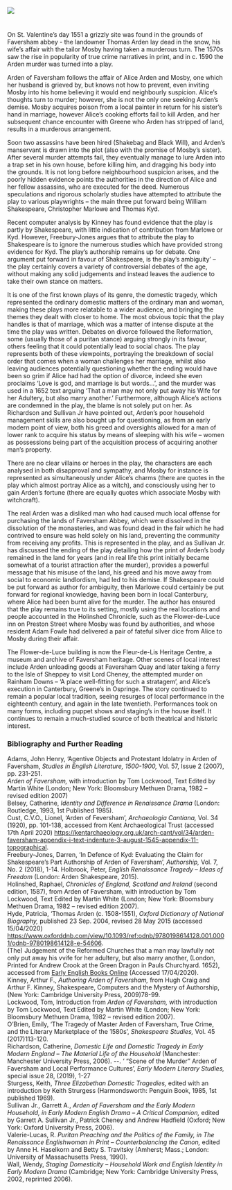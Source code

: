 <a href="https://juncture-digital.org"><img src="https://juncture-digital.org/images/ve-button.png"></a>
<param ve-config title="Arden of Faversham (Author unknown)"author="Marnie Stanley" layout="vtl" banner="/images/banners/16c.jpg"> 

<param ve-entity eid="Q1000115" aliases="Faversham"> 

#

On St. Valentine’s day 1551 a grizzly site was found in the grounds of Faversham abbey - the landowner Thomas Arden lay dead in the snow, his wife’s affair with the tailor Mosby having taken a murderous turn. The 1570s saw the rise in popularity of true crime narratives in print, and in c. 1590 the Arden murder was turned into a play. 
<param ve-image url="https://upload.wikimedia.org/wikipedia/commons/a/a0/Faversham_Abbey_Site_-_48474928356.jpg" label="Faversham Abbey" attribution="John K  Thorne, via Wikimedia Commons" license="CC BY 2.0">

Arden of Faversham follows the affair of Alice Arden and Mosby, one which her husband is grieved by, but knows not how to prevent, even inviting Mosby into his home believing it would end neighbourly suspicion. Alice’s thoughts turn to murder; however, she is not the only one seeking Arden’s demise. Mosby acquires poison from a local painter in return for his sister’s hand in marriage, however Alice’s cooking efforts fail to kill Arden, and her subsequent chance encounter with Greene who Arden has stripped of land, results in a murderous arrangement. 
<param ve-image url="https://stor.artstor.org/stor/7274fc11-fb2d-4028-971f-cbf2608d5e74" label="The house where Thomas Arden lived and was killed in 1551" attribution="Martin Crowther">

Soon two assassins have been hired (Shakebag and Black Will), and Arden’s manservant is drawn into the plot (also with the promise of Mosby’s sister). After several murder attempts fail, they eventually manage to lure Arden into a trap set in his own house, before killing him, and dragging his body into the grounds. It is not long before neighbourhood suspicion arises, and the poorly hidden evidence points the authorities in the direction of Alice and her fellow assassins, who are executed for the deed. Numerous speculations and rigorous scholarly studies have attempted to attribute the play to various playwrights – the main three put forward being William Shakespeare, Christopher Marlowe and Thomas Kyd. 
<param ve-image url="https://stor.artstor.org/stor/14dbc8fa-db1d-4416-92cf-4ed0f0711ae3" label="Arden Plaque">

Recent computer analysis by Kinney has found evidence that the play is partly by Shakespeare, with little indication of contribution from Marlowe or Kyd. However, Freebury-Jones argues that to attribute the play to Shakespeare is to ignore the numerous studies which have provided strong evidence for Kyd. The play’s authorship remains up for debate. One argument put forward in favour of Shakespeare, is the play’s ambiguity’ – the play certainly covers a variety of controversial debates of the age, without making any solid judgements and instead leaves the audience to take their own stance on matters. 
<param ve-image url="https://upload.wikimedia.org/wikipedia/commons/3/36/Shakespeare_Droeshout_1623.jpg" label="Shakespeare, 1623" attribution="Martin Droeshout, Public domain, via Wikimedia Commons">

It is one of the first known plays of its genre, the domestic tragedy, which represented the ordinary domestic matters of the ordinary man and woman, making these plays more relatable to a wider audience, and bringing the themes they dealt with closer to home. The most obvious topic that the play handles is that of marriage, which was a matter of intense dispute at the time the play was written. Debates on divorce followed the Reformation, some (usually those of a puritan stance) arguing strongly in its favour, others feeling that it could potentially lead to social chaos. The play represents both of these viewpoints, portraying the breakdown of social order that comes when a woman challenges her marriage, whilst also leaving audiences potentially questioning whether the ending would have been so grim if Alice had had the option of divorce, indeed she even proclaims ‘Love is god, and marriage is but words…’, and the murder was used in a 1652 text arguing ‘That a man may not only put away his Wife for her Adultery, but also marry another.’ Furthermore, although Alice’s actions are condemned in the play, the blame is not solely put on her. As Richardson and Sullivan Jr have pointed out, Arden’s poor household management skills are also bought up for questioning, as from an early modern point of view, both his greed and oversights allowed for a man of lower rank to acquire his status by means of sleeping with his wife – women as possessions being part of the acquisition process of acquiring another man’s property. 
<param ve-image url="https://upload.wikimedia.org/wikipedia/commons/8/8d/Arden_of_Faversham_first_quarto_title_page.jpg" label="Arden of Faversham first quarto page" attribution="Edward White, Public domain, via Wikimedia Commons">

There are no clear villains or heroes in the play, the characters are each analysed in both disapproval and sympathy, and Mosby for instance is represented as simultaneously under Alice’s charms (there are quotes in the play which almost portray Alice as a witch), and consciously using her to gain Arden’s fortune (there are equally quotes which associate Mosby with witchcraft). 
<param ve-image url="https://upload.wikimedia.org/wikipedia/commons/3/38/Arden%27s_House%2C_Faversham.JPG" label="Arden's House" attribution="Poliphilo, CC0, via Wikimedia Commons">

The real Arden was a disliked man who had caused much local offense for purchasing the lands of Faversham Abbey, which were dissolved in the dissolution of the monasteries, and was found dead in the fair which he had contrived to ensure was held solely on his land, preventing the community from receiving any profits. This is represented in the play, and as Sullivan Jr. has discussed the ending of the play detailing how the print of Arden’s body remained in the land for years (and in real life this print initially became somewhat of a tourist attraction after the murder), provides a powerful message that his misuse of the land, his greed and his move away from social to economic landlordism, had led to his demise. If Shakespeare could be put forward as author for ambiguity, then Marlowe could certainly be put forward for regional knowledge, having been born in local Canterbury, where Alice had been burnt alive for the murder. The author has ensured that the play remains true to its setting, mostly using the real locations and people accounted in the Holinshed Chronicle, such as the Flower-de-Luce inn on Preston Street where Mosby was found by authorities, and whose resident Adam Fowle had delivered a pair of fateful silver dice from Alice to Mosby during their affair. 
<param ve-image url="https://upload.wikimedia.org/wikipedia/commons/3/36/Ruins_Of_Faversham_Abbey%2C_Stukeley%2C_1722.jpg" label="Ruins of Faversham Abbey" attribution="William Stukeley, Public domain, via Wikimedia Commons">

The Flower-de-Luce building is now the Fleur-de-Lis Heritage Centre, a museum and archive of Faversham heritage. Other scenes of local interest include Arden unloading goods at Faversham Quay and later taking a ferry to the Isle of Sheppey to visit Lord Cheney, the attempted murder on Rainham Downs – ‘A place well-fitting for such a stratagem’, and Alice’s execution in Canterbury, Greene’s in Ospringe. The story continued to remain a popular local tradition, seeing resurges of local performance in the eighteenth century, and again in the late twentieth. Performances took on many forms, including puppet shows and staging’s in the house itself. It continues to remain a much-studied source of both theatrical and historic interest. 
<param ve-image url="https://upload.wikimedia.org/wikipedia/commons/9/9b/Faversham_Quay1.jpg" label="Faversham Quay" attribution="Dr Astrid Stilma, via Wikimedia Commons" license="CC BY-SA 4.0">

### Bibliography and Further Reading

Adams, John Henry, ‘Agentive Objects and Protestant Idolatry in Arden of Faversham, _Studies in English Literature, 1500-1900,_ Vol. 57, Issue 2 (2007), pp. 231-251.   
_Arden of Faversham,_ with introduction by Tom Lockwood, Text Edited by Martin White (London; New York: Bloomsbury Methuen Drama, 1982 – revised edition 2007)   
Belsey, Catherine, _Identity and Difference in Renaissance Drama_ (London: Routledge, 1993, 1st Published 1985).   
Cust, C.V.O., Lionel, ‘Arden of Feversham’, _Archaeologia Cantiana,_ Vol. 34 (1920), pp. 101-138, accessed from Kent Archaeological Trust (accessed 17th April 2020) https://kentarchaeology.org.uk/arch-cant/vol/34/arden-faversham-appendix-i-text-indenture-3-august-1545-appendix-11-topographical.   
Freebury-Jones, Darren, ‘In Defence of Kyd: Evaluating the Claim for Shakespeare’s Part Authorship of Arden of Faversham’, _Authorship,_ Vol. 7, No. 2 (2018), 1-14.
Holbrook, Peter, _English Renaissance Tragedy – Ideas of Freedom_ (London: Arden Shakespeare, 2015).   
Holinshed, Raphael, _Chronicles of England, Scotland and Ireland_ (second edition, 1587), from Arden of Faversham, with introduction by Tom Lockwood, Text Edited by Martin White (London; New York: Bloomsbury Methuen Drama, 1982 – revised edition 2007).   
Hyde, Patricia, ‘Thomas Arden (c. 1508-1551), _Oxford Dictionary of National Biography,_ published 23 Sep. 2004, revised 28 May 2015 (accessed 15/04/2020) https://www.oxforddnb.com/view/10.1093/ref:odnb/9780198614128.001.0001/odnb-9780198614128-e-54606.   
(The) Judgement of the Reformed Churches that a man may lawfully not only put away his vvife for her adultery, but also marry another, (London, Printed for Andrew Crook at the Green Dragon in Pauls Churchyard. 1652), accessed from [Early English Books Online](http://eebo.chadwyck.com/search/full_rec?SOURCE=pgthumbs.cfg&ACTION=ByID&ID=99829123&FILE=../session/1587454849_25609&SEARCHSCREEN=CITATIONS&SEARCHCONFIG=var_spell.cfg&DISPLAY=AUTHOR) (Accessed 17/04/2020).   
Kinney, Arthur F., _Authoring Arden of Faversham,_ from Hugh Craig and Arthur F. Kinney, Shakespeare, Computers and the Mystery of Authorship, (New York: Cambridge University Press, 2009)78-99.   
Lockwood, Tom, Introduction from _Arden of Faversham,_ with introduction by Tom Lockwood, Text Edited by Martin White (London; New York: Bloomsbury Methuen Drama, 1982 – revised edition 2007).   
O’Brien, Emily, ‘The Tragedy of Master Arden of Faversham, True Crime, and the Literary Marketplace of the 1580s’, _Shakespeare Studies,_ Vol. 45 (2017)113-120.   
Richardson, Catherine, _Domestic Life and Domestic Tragedy in Early Modern England – The Material Life of the Household_ (Manchester: Manchester University Press, 2006).
--. ‘ “Scene of the Murder” Arden of Faversham and Local Performance Cultures’, _Early Modern Literary Studies,_ special issue 28, (2019), 1-27   
Sturgess, Keith, _Three Elizabethan Domestic Tragedies,_ edited with an introduction by Keith Strurgess (Harmondsworth: Penguin Book, 1985, 1st published 1969).   
Sullivan Jr., Garrett A., _Arden of Faversham and the Early Modern Household, in Early Modern English Drama – A Critical Companion,_ edited by Garrett A. Sullivan Jr., Patrick Cheney and Andrew Hadfield (Oxford; New York: Oxford University Press, 2006).   
Valerie-Lucas, R. _Puritan Preaching and the Politics of the Family, in The Renaissance Englishwoman in Print – Counterbalancing the Canon,_ edited by Anne H. Haselkorn and Betty S. Travitsky (Amherst; Mass.; London: University of Massachusetts Press, 1990).   
Wall, Wendy, _Staging Domesticity – Household Work and English Identity in Early Modern Drama_ (Cambridge; New York: Cambridge University Press, 2002, reprinted 2006).

